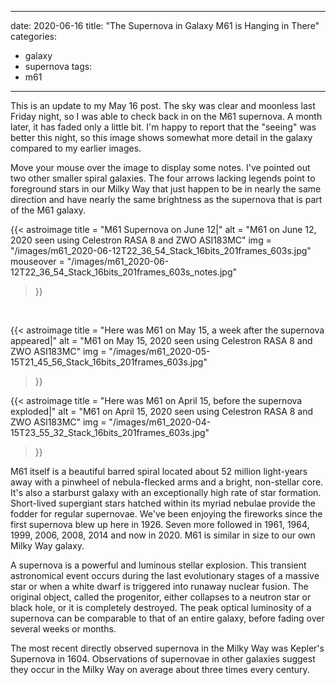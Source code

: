 ------
date: 2020-06-16
title: "The Supernova in Galaxy M61 is Hanging in There"
categories:
- galaxy
- supernova
tags:
- m61
---
This is an update to my May 16 post.  The sky was clear and moonless last Friday night, so I was able to check back in on the M61 supernova. A month later, it has faded only a little bit.  I'm happy to report that the "seeing" was better this night, so this image shows somewhat more detail in the galaxy compared to my earlier images.


<!--more-->
Move your mouse over the image to display some notes. I've pointed out two other smaller spiral galaxies. The four arrows lacking legends point to foreground stars in our Milky Way that just happen to be in nearly the same direction and have nearly the same brightness as the supernova that is part of the M61 galaxy.


{{< astroimage
   title = "M61 Supernova on June 12|"
   alt = "M61 on June 12, 2020 seen using Celestron RASA 8 and ZWO ASI183MC"
   img = "/images/m61_2020-06-12T22_36_54_Stack_16bits_201frames_603s.jpg"
   mouseover = "/images/m61_2020-06-12T22_36_54_Stack_16bits_201frames_603s_notes.jpg"
>}}

&nbsp;<br>
   
{{< astroimage
   title = "Here was M61 on May 15, a week after the supernova appeared|"
   alt = "M61 on May 15, 2020 seen using Celestron RASA 8 and ZWO ASI183MC"
   img = "/images/m61_2020-05-15T21_45_56_Stack_16bits_201frames_603s.jpg"
>}}
&nbsp;<br>

{{< astroimage
   title = "Here was M61 on April 15, before the supernova exploded|"
   alt = "M61 on April 15, 2020 seen using Celestron RASA 8 and ZWO ASI183MC"
   img = "/images/m61_2020-04-15T23_55_32_Stack_16bits_201frames_603s.jpg"
>}}


M61 itself is a beautiful barred spiral located about 52 million light-years away with a pinwheel of nebula-flecked arms and a bright, non-stellar core. It's also a starburst galaxy with an exceptionally high rate of star formation. Short-lived supergiant stars hatched within its myriad nebulae provide the fodder for regular supernovae. We've been enjoying the fireworks since the first supernova blew up here in 1926. Seven more followed in 1961, 1964, 1999, 2006, 2008, 2014 and now in 2020. M61 is similar in size to our own Milky Way galaxy.

A supernova is a powerful and luminous stellar explosion. This transient astronomical event occurs during the last evolutionary stages of a massive star or when a white dwarf is triggered into runaway nuclear fusion. The original object, called the progenitor, either collapses to a neutron star or black hole, or it is completely destroyed. The peak optical luminosity of a supernova can be comparable to that of an entire galaxy, before fading over several weeks or months.

The most recent directly observed supernova in the Milky Way was Kepler's Supernova in 1604. Observations of supernovae in other galaxies suggest they occur in the Milky Way on average about three times every century.